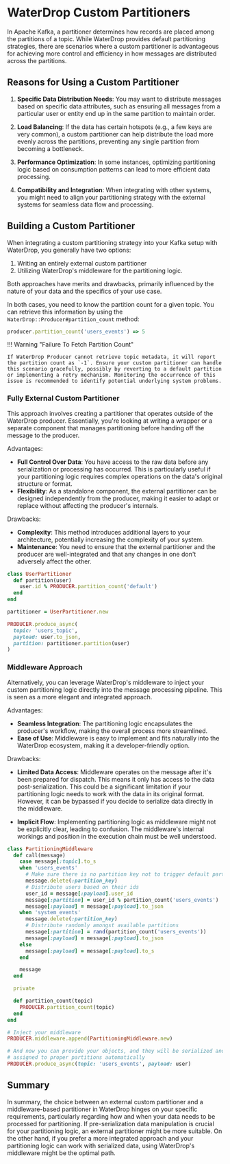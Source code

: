 # WaterDrop Custom Partitioners

In Apache Kafka, a partitioner determines how records are placed among the partitions of a topic. While WaterDrop provides default partitioning strategies, there are scenarios where a custom partitioner is advantageous for achieving more control and efficiency in how messages are distributed across the partitions.

## Reasons for Using a Custom Partitioner

1. **Specific Data Distribution Needs**: You may want to distribute messages based on specific data attributes, such as ensuring all messages from a particular user or entity end up in the same partition to maintain order.

1. **Load Balancing**: If the data has certain hotspots (e.g., a few keys are very common), a custom partitioner can help distribute the load more evenly across the partitions, preventing any single partition from becoming a bottleneck.

1. **Performance Optimization**: In some instances, optimizing partitioning logic based on consumption patterns can lead to more efficient data processing.

1. **Compatibility and Integration**: When integrating with other systems, you might need to align your partitioning strategy with the external systems for seamless data flow and processing.

## Building a Custom Partitioner

When integrating a custom partitioning strategy into your Kafka setup with WaterDrop, you generally have two options:

1. Writing an entirely external custom partitioner
2. Utilizing WaterDrop's middleware for the partitioning logic.

Both approaches have merits and drawbacks, primarily influenced by the nature of your data and the specifics of your use case.

In both cases, you need to know the partition count for a given topic. You can retrieve this information by using the `WaterDrop::Producer#partition_count` method:

```ruby
producer.partition_count('users_events') => 5
```

!!! Warning "Failure To Fetch Partition Count"

    If WaterDrop Producer cannot retrieve topic metadata, it will report the partition count as `-1`. Ensure your custom partitioner can handle this scenario gracefully, possibly by reverting to a default partition or implementing a retry mechanism. Monitoring the occurrence of this issue is recommended to identify potential underlying system problems.

### Fully External Custom Partitioner

This approach involves creating a partitioner that operates outside of the WaterDrop producer. Essentially, you're looking at writing a wrapper or a separate component that manages partitioning before handing off the message to the producer.

Advantages:

- **Full Control Over Data**: You have access to the raw data before any serialization or processing has occurred. This is particularly useful if your partitioning logic requires complex operations on the data's original structure or format.
- **Flexibility**: As a standalone component, the external partitioner can be designed independently from the producer, making it easier to adapt or replace without affecting the producer's internals.

Drawbacks:

- **Complexity**: This method introduces additional layers to your architecture, potentially increasing the complexity of your system.
- **Maintenance**: You need to ensure that the external partitioner and the producer are well-integrated and that any changes in one don't adversely affect the other.

```ruby
class UserPartitioner
  def partition(user)
    user.id % PRODUCER.partition_count('default')
  end
end

partitioner = UserPartitioner.new

PRODUCER.produce_async(
  topic: 'users_topic',
  payload: user.to_json,
  partition: partitioner.partition(user)
)
```

### Middleware Approach

Alternatively, you can leverage WaterDrop's middleware to inject your custom partitioning logic directly into the message processing pipeline. This is seen as a more elegant and integrated approach.

Advantages:

- **Seamless Integration**: The partitioning logic encapsulates the producer's workflow, making the overall process more streamlined.
- **Ease of Use**: Middleware is easy to implement and fits naturally into the WaterDrop ecosystem, making it a developer-friendly option.

Drawbacks:

- **Limited Data Access**: Middleware operates on the message after it's been prepared for dispatch. This means it only has access to the data post-serialization. This could be a significant limitation if your partitioning logic needs to work with the data in its original format. However, it can be bypassed if you decide to serialize data directly in the middleware.

- **Implicit Flow**: Implementing partitioning logic as middleware might not be explicitly clear, leading to confusion. The middleware's internal workings and position in the execution chain must be well understood.

```ruby
class PartitioningMiddleware
  def call(message)
    case message[:topic].to_s
    when 'users_events'
      # Make sure there is no partition key not to trigger default partitioner
      message.delete(:partition_key)
      # Distribute users based on their ids
      user_id = message[:payload].user_id
      message[:partition] = user_id % partition_count('users_events')
      message[:payload] = message[:payload].to_json
    when 'system_events'
      message.delete(:partition_key)
      # Distribute randomly amongst available partitions
      message[:partition] = rand(partition_count('users_events'))
      message[:payload] = message[:payload].to_json
    else
      message[:payload] = message[:payload].to_s
    end

    message
  end

  private

  def partition_count(topic)
    PRODUCER.partition_count(topic)
  end
end

# Inject your middleware
PRODUCER.middleware.append(PartitioningMiddleware.new)

# And now you can provide your objects, and they will be serialized and
# assigned to proper partitions automatically
PRODUCER.produce_async(topic: 'users_events', payload: user)
```

## Summary

In summary, the choice between an external custom partitioner and a middleware-based partitioner in WaterDrop hinges on your specific requirements, particularly regarding how and when your data needs to be processed for partitioning. If pre-serialization data manipulation is crucial for your partitioning logic, an external partitioner might be more suitable. On the other hand, if you prefer a more integrated approach and your partitioning logic can work with serialized data, using WaterDrop's middleware might be the optimal path.
